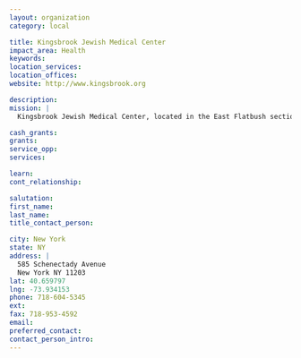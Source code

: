 ```yaml
---
layout: organization
category: local

title: Kingsbrook Jewish Medical Center
impact_area: Health
keywords: 
location_services: 
location_offices: 
website: http://www.kingsbrook.org

description: 
mission: |
  Kingsbrook Jewish Medical Center, located in the East Flatbush section of Central Brooklyn, was founded in 1925 as a chronic care facility to serve the then Jewish Community within a cultural context. As the community has evolved and diversified, Kingsbrook has expanded its services and programs, to meet the needs of the large culturally diverse communities that it now serves.

cash_grants: 
grants: 
service_opp: 
services: 

learn: 
cont_relationship: 

salutation: 
first_name: 
last_name: 
title_contact_person: 

city: New York
state: NY
address: |
  585 Schenectady Avenue  
  New York NY 11203
lat: 40.659797
lng: -73.934153
phone: 718-604-5345
ext: 
fax: 718-953-4592
email: 
preferred_contact: 
contact_person_intro: 
---
```

